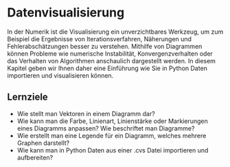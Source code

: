 # Datenvisualisierung

In der Numerik ist die Visualisierung ein unverzichtbares Werkzeug, um zum Beispiel die Ergebnisse von Iterationsverfahren, Näherungen und Fehlerabschätzungen besser zu verstehen. Mithilfe von Diagrammen können Probleme wie numerische Instabilität, Konvergenzverhalten oder das Verhalten von Algorithmen anschaulich dargestellt werden. In diesem Kapitel geben wir Ihnen daher eine Einführung wie Sie in Python Daten importieren und visualisieren können.

## Lernziele

- Wie stellt man Vektoren in einem Diagramm dar? 
- Wie kann man die Farbe, Linienart, Linienstärke oder Markierungen eines Diagramms anpassen? Wie beschriftet man Diagramme? 
- Wie erstellt man eine Legende für ein Diagramm, welches mehrere Graphen darstellt?
- Wie kann man in Python Daten aus einer .cvs Datei importieren und aufbereiten?